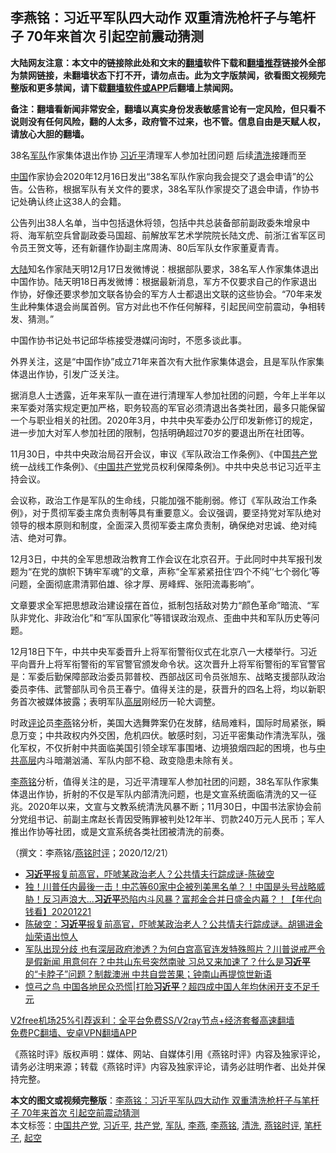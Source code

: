  <h2>李燕铭：习近平军队四大动作 双重清洗枪杆子与笔杆子 70年来首次 引起空前震动猜测</h2> <p class="notice"><b>大陆网友注意：本文中的链接除此处和文末的<a href="https://github.com/bannedbook/fanqiang" >翻墙</a>软件下载和<a href="https://github.com/killgcd/justmysocks/blob/master/README.md">翻墙推荐</a>链接外全部为禁网链接，未翻墙状态下打不开，请勿点击。此为文字版禁闻，欲看图文视频完整版和更多禁闻，请下载<a href="https://github.com/bannedbook/fanqiang">翻墙软件或APP</a>后翻墙上禁闻网。</p><p>备注：翻墙看新闻非常安全，翻墙以真实身份发表敏感言论有一定风险，但只看不说则没有任何风险，翻的人太多，政府管不过来，也不管。信息自由是天赋人权，请放心大胆的翻墙。</b></p>  <div class="entry"> <p></p> <p>38名<a href="https://www.bannedbook.org/bnews/tag/%E5%86%9B%E9%98%9F/" class="st_tag internal_tag" rel="tag" title="标签 军队 下的日志">军队</a>作家集体退出作协 <a href="https://www.bannedbook.org/bnews/tag/%e4%b9%a0%e8%bf%91%e5%b9%b3/" class="st_tag internal_tag" rel="tag" title="标签 习近平 下的日志">习近平</a>清理军人参加社团问题 后续<a href="https://www.bannedbook.org/bnews/tag/%E6%B8%85%E6%B4%97/" class="st_tag internal_tag" rel="tag" title="标签 清洗 下的日志">清洗</a>接踵而至</p> <p><span class='wp_keywordlink_affiliate'><a href="https://www.bannedbook.org/" title="中国" target="_blank">中国</a></span>作家协会2020年12月16日发出&#8220;38名军队作家向我会提交了退会申请&#8221;的公告&#12290;公告称&#65292;根据军队有关文件的要求&#65292;38名军队作家提交了退会申请&#65292;作协书记处确认终止这38人的会籍&#12290;</p> <p>   公告列出38人名单&#65292;当中包括退休将领&#65292;包括中共总装备部前副政委朱增泉中将&#12289;海军航空兵曾副政委马国超&#12289;前解放军艺术学院院长陆文虎&#12289;前浙江省军区司令员王贺文等&#65292;还有新疆作协副主席周涛&#12289;80后军队女作家董夏青青&#12290; </p>  <p><span class='wp_keywordlink_affiliate'><a href="https://www.bannedbook.org/" title="大陆" target="_blank">大陆</a></span>知名作家陆天明12月17日发微博说&#65306;根据部队要求&#65292;38名军人作家集体退出中国作协&#12290;陆天明18日再发微博&#65306;根据最新消息&#65292;军方不仅要求自己的作家退出作协&#65292;好像还要求参加文联各协会的军方人士都退出文联的这些协会&#12290;&#8220;70年来发生此种集体退会尚属首例&#12290;官方对此也不作任何解释&#65292;引起民间空前震动&#65292;争相转发&#12289;猜测&#12290;&#8221;&#8203;&#8203;&#8203;&#8203;</p> <p>中国作协书记处书记邱华栋接受港媒问询时&#65292;不愿多谈此事&#12290;</p> <p>外界关注&#65292;这是&#8220;中国作协&#8221;成立71年来首次有大批作家集体退会&#65292;且是军队作家集体退出作协&#65292;引发广泛关注&#12290;</p> <p>据消息人士透露&#65292;近年来军队一直在进行清理军人参加社团的问题&#65292;今年上半年以来军委对落实规定更加严格&#65292;职务较高的军官必须清退出各类社团&#65292;最多只能保留一个与职业相关的社团&#12290;2020年3月&#65292;中共中央军委办公厅印发新修订的规定&#65292;进一步加大对军人参加社团的限制&#65292;包括明确超过70岁的要退出所在社团等&#12290;</p>  <p>   11月30日&#65292;中共中央政治局召开会议&#65292;审议&#12298;军队政治工作条例&#12299;&#12289;&#12298;中国<a href="https://www.bannedbook.org/bnews/tag/%e5%85%b1%e4%ba%a7%e5%85%9a/" class="st_tag internal_tag" rel="tag" title="标签 共产党 下的日志">共产党</a>统一战线工作条例&#12299;&#12289;&#12298;<a href="https://www.bannedbook.org/bnews/tag/%e4%b8%ad%e5%9b%bd%e5%85%b1%e4%ba%a7%e5%85%9a/" class="st_tag internal_tag" rel="tag" title="标签 中国共产党 下的日志">中国共产党</a>党员权利保障条例&#12299;&#12290;中共中央总书记习近平主持会议&#12290;</p> <p>会议称&#65292;政治工作是军队的生命线&#65292;只能加强不能削弱&#12290;修订&#12298;军队政治工作条例&#12299;&#65292;对于贯彻军委主席负责制等具有重要意义&#12290;会议强调&#65292;要坚持党对军队绝对领导的根本原则和制度&#65292;全面深入贯彻军委主席负责制&#65292;确保绝对忠诚&#12289;绝对纯洁&#12289;绝对可靠&#12290;</p> <p>12月3日&#65292;中共的全军思想政治教育工作会议在北京召开&#12290;于此同时中共军报刊发题为&#8220;在党的旗帜下铸牢军魂&#8221;的文章&#65292;声称&#8220;全军紧紧扭住&#8216;四个不纯&#8217;&#8216;七个弱化&#8217;等问题&#65292;全面彻底肃清郭伯雄&#12289;徐才厚&#12289;房峰辉&#12289;张阳流毒影响&#8221;&#12290;</p> <p>文章要求全军把思想政治建设摆在首位&#65292;抵制包括敌对势力&#8220;颜色革命&#8221;暗流&#12289;&#8220;军队非党化&#12289;非政治化&#8221;和&#8220;军队国家化&#8221;等错误政治观点&#12289;歪曲中共和军队历史等问题&#12290;</p>  <p>12月18日下午&#65292;中共中央军委晋升上将军衔警衔仪式在北京八一大楼举行&#12290;习近平向晋升上将军衔警衔的军官警官颁发命令状&#12290;这次晋升上将军衔警衔的军官警官是&#65306;军委后勤保障部政治委员郭普校&#12289;西部战区司令员张旭东&#12289;战略支援部队政治委员李伟&#12289;武警部队司令员王春宁&#12290;值得关注的是&#65292;获晋升的四名上将&#65292;均以新职务首次被媒体披露&#65307;表明军队<span class='wp_keywordlink_affiliate'><a href="https://www.bannedbook.org/bnews/ccpdope/" title="中共高层内幕" target="_blank">高层</a></span>刚经历一轮大调整&#12290;</p> <p>   时政<span class='wp_keywordlink_affiliate'><a href="https://www.bannedbook.org/bnews/comments/" title="新闻评论" target="_blank">评论</a></span>员<a href="https://www.bannedbook.org/bnews/tag/%e6%9d%8e%e7%87%95/" class="st_tag internal_tag" rel="tag" title="标签 李燕 下的日志">李燕</a>铭分析&#65292;美国大选舞弊案仍在发酵&#65292;结局难料&#65292;国际时局紧张&#65292;瞬息万变&#65307;中共政权内外交困&#65292;危机四伏&#12290;敏感时刻&#65292;习近平密集动作清洗军队&#65292;强化军权&#65292;不仅折射中共面临美国引领全球军事围堵&#12289;边境狼烟四起的困境&#65292;也与<span class='wp_keywordlink_affiliate'><a href="https://www.bannedbook.org/bnews/ccpdope/" title="中共高层" target="_blank">中共高层</a></span>内斗暗潮汹涌&#12289;军队内部不稳&#12289;政变隐患未除有关&#12290;</p> <p><a href="https://www.bannedbook.org/bnews/tag/%e6%9d%8e%e7%87%95%e9%93%ad/" class="st_tag internal_tag" rel="tag" title="标签 李燕铭 下的日志">李燕铭</a>分析&#65292;值得关注的是&#65292;习近平清理军人参加社团的问题&#65292;38名军队作家集体退出作协&#65292;折射的不仅是军队内部清洗问题&#65292;也是文宣系统面临清洗的又一征兆&#12290;2020年以来&#65292;文宣与文教系统清洗风暴不断&#65307;11月30日&#65292;中国书法家协会前分党组书记&#12289;前副主席赵长青因受贿罪被判处12年半&#12289;罚款240万元人民币&#65307;军人推出作协等社团&#65292;或是文宣系统各类社团被清洗的前奏&#12290;</p> <p>&#65288;撰文&#65306;李燕铭/<a href="https://www.bannedbook.org/bnews/tag/%e7%87%95%e9%93%ad%e6%97%b6%e8%af%84/" class="st_tag internal_tag" rel="tag" title="标签 燕铭时评 下的日志">燕铭时评</a>&#65307;2020/12/21&#65289;</p>  <ul class='op-related-articles' title='相关阅读'> <li><a href='https://www.bannedbook.org/bnews/taiwannews/20201222/1452379.html' target='_blank'><b>习近平</b>报复前高官，吓唬某政治老人？公共情夫行踪成谜-陈破空</a></li> <li><a href='https://www.bannedbook.org/bnews/taiwannews/20201221/1452306.html' target='_blank'>独！川普任内最後一击！中芯等60家中企被列美黑名单？！中国是头号战略威胁！反习声浪大...<b>习近平</b>恐陷内斗风暴？富邦金合并日盛金内幕？！【年代向钱看】20201221</a></li> <li><a href='https://www.bannedbook.org/bnews/cbnews/20201221/1452255.html' target='_blank'>陈破空：<b>习近平</b>报复前高官，吓唬某政治老人？公共情夫行踪成谜。胡锡进金灿荣语出惊人</a></li> <li><a href='https://www.bannedbook.org/bnews/bannedvideo/20201221/1452239.html' target='_blank'>军队出现分歧 也有深层政府渗透？为何白宫高官连发特殊照片？川普说戒严令是假新闻 用意何在？中共山东号突然南驶 习总又来加速了？什么是<b>习近平</b>的“卡脖子”问题？制裁澳洲 中共自尝苦果；钟南山再提惊世新语</a></li> <li><a href='https://www.bannedbook.org/bnews/topimagenews/20201221/1452107.html' target='_blank'>惊弓之鸟 中国各地民众恐慌|打脸<b>习近平</b>？超四成中国人年均休闲开支不足千元</a></li> </ul> <p class="texttj"> <a href="https://www.bannedbook.org/forum23/topic22702.html" target="_blank">V2free机场25%引荐返利：全平台免费SS/V2ray节点+经济套餐高速翻墙</a><br/> <a href="https://github.com/bannedbook/fanqiang/wiki/%E7%A6%81%E9%97%BB%E7%BD%91%E5%AE%89%E5%8D%93%E7%BF%BB%E5%A2%99%E6%96%B0%E9%97%BBAPP" target="_blank">免费PC翻墙、安卓VPN翻墙APP</a></p><p>&#12298;燕铭时评&#12299;版权声明&#65306;媒体&#12289;网站&#12289;自媒体引用&#12298;燕铭时评&#12299;内容及独家评论&#65292;请务必注明来源&#65307;转载&#12298;燕铭时评&#12299;内容及独家评论&#65292;请务必註明作者&#12289;出处并保持完整&#12290;</p><a name='sharetosocial'></a>       <div><b>本文的图文或视频完整版</b>：<a href='https://www.bannedbook.org/bnews/comments/20201222/1452461.html'>李燕铭：习近平军队四大动作 双重清洗枪杆子与笔杆子 70年来首次 引起空前震动猜测</a></div>  </div><!--END ENTRY--> <div class="postfooter"> <div>本文标签：<a href="https://www.bannedbook.org/bnews/tag/%e4%b8%ad%e5%9b%bd%e5%85%b1%e4%ba%a7%e5%85%9a/" rel="tag">中国共产党</a>, <a href="https://www.bannedbook.org/bnews/tag/%e4%b9%a0%e8%bf%91%e5%b9%b3/" rel="tag">习近平</a>, <a href="https://www.bannedbook.org/bnews/tag/%e5%85%b1%e4%ba%a7%e5%85%9a/" rel="tag">共产党</a>, <a href="https://www.bannedbook.org/bnews/tag/%E5%86%9B%E9%98%9F/" rel="tag">军队</a>, <a href="https://www.bannedbook.org/bnews/tag/%e6%9d%8e%e7%87%95/" rel="tag">李燕</a>, <a href="https://www.bannedbook.org/bnews/tag/%e6%9d%8e%e7%87%95%e9%93%ad/" rel="tag">李燕铭</a>, <a href="https://www.bannedbook.org/bnews/tag/%E6%B8%85%E6%B4%97/" rel="tag">清洗</a>, <a href="https://www.bannedbook.org/bnews/tag/%e7%87%95%e9%93%ad%e6%97%b6%e8%af%84/" rel="tag">燕铭时评</a>, <a href="https://www.bannedbook.org/bnews/tag/%E7%AC%94%E6%9D%86%E5%AD%90/" rel="tag">笔杆子</a>, <a href="https://www.bannedbook.org/bnews/tag/%E8%B5%B7%E7%A9%BA/" rel="tag">起空</a></div>  </div><!--END POSTFOOTER--> 